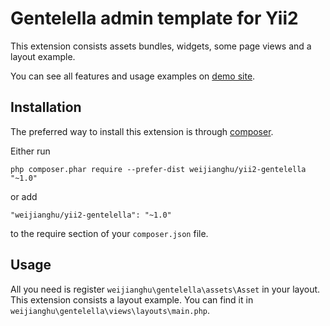 Gentelella admin template for Yii2
==================================

This extension consists assets bundles, widgets, some page views and a layout example.

You can see all features and usage examples on [demo site](http://gentelella.yiister.ru).

Installation
------------

The preferred way to install this extension is through [composer](http://getcomposer.org/download/).

Either run

```
php composer.phar require --prefer-dist weijianghu/yii2-gentelella "~1.0"
```

or add

```
"weijianghu/yii2-gentelella": "~1.0"
```

to the require section of your `composer.json` file.


Usage
-----
All you need is register `weijianghu\gentelella\assets\Asset` in your layout. This extension consists a layout example. You can find it in `weijianghu\gentelella\views\layouts\main.php`.
